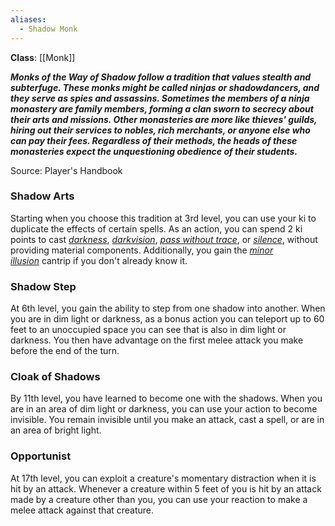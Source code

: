 ```yaml
---
aliases:
  - Shadow Monk
---
```

**Class**: [[Monk]] 

**_Monks of the Way of Shadow follow a tradition that values stealth and subterfuge. These monks might be called ninjas or shadowdancers, and they serve as spies and assassins. Sometimes the members of a ninja monastery are family members, forming a clan sworn to secrecy about their arts and missions. Other monasteries are more like thieves' guilds, hiring out their services to nobles, rich merchants, or anyone else who can pay their fees. Regardless of their methods, the heads of these monasteries expect the unquestioning obedience of their students._**

Source: Player's Handbook

### Shadow Arts

Starting when you choose this tradition at 3rd level, you can use your ki to duplicate the effects of certain spells. As an action, you can spend 2 ki points to cast _[darkness](https://dnd5e.wikidot.com/spell:darkness)_, _[darkvision](https://dnd5e.wikidot.com/spell:darkvision)_, _[pass without trace](https://dnd5e.wikidot.com/spell:pass-without-trace)_, or _[silence](https://dnd5e.wikidot.com/spell:silence)_, without providing material components. Additionally, you gain the _[minor illusion](https://dnd5e.wikidot.com/spell:minor-illusion)_ cantrip if you don't already know it.

### Shadow Step

At 6th level, you gain the ability to step from one shadow into another. When you are in dim light or darkness, as a bonus action you can teleport up to 60 feet to an unoccupied space you can see that is also in dim light or darkness. You then have advantage on the first melee attack you make before the end of the turn.

### Cloak of Shadows

By 11th level, you have learned to become one with the shadows. When you are in an area of dim light or darkness, you can use your action to become invisible. You remain invisible until you make an attack, cast a spell, or are in an area of bright light.

### Opportunist

At 17th level, you can exploit a creature's momentary distraction when it is hit by an attack. Whenever a creature within 5 feet of you is hit by an attack made by a creature other than you, you can use your reaction to make a melee attack against that creature.